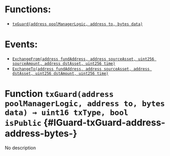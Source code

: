

# Functions:
- [`txGuard(address poolManagerLogic, address to, bytes data)`](#IGuard-txGuard-address-address-bytes-)

# Events:
- [`ExchangeFrom(address fundAddress, address sourceAsset, uint256 sourceAmount, address dstAsset, uint256 time)`](#IGuard-ExchangeFrom-address-address-uint256-address-uint256-)
- [`ExchangeTo(address fundAddress, address sourceAsset, address dstAsset, uint256 dstAmount, uint256 time)`](#IGuard-ExchangeTo-address-address-address-uint256-uint256-)


# Function `txGuard(address poolManagerLogic, address to, bytes data) → uint16 txType, bool isPublic` {#IGuard-txGuard-address-address-bytes-}
No description




